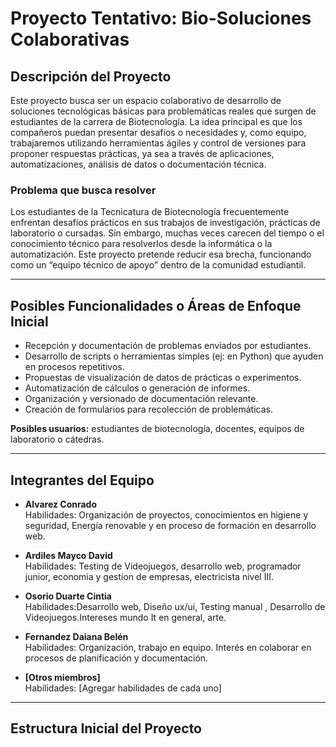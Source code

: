# Proyecto Tentativo: Bio-Soluciones Colaborativas

## Descripción del Proyecto

Este proyecto busca ser un espacio colaborativo de desarrollo de soluciones tecnológicas básicas para problemáticas reales que surgen de estudiantes de la carrera de Biotecnología. La idea principal es que los compañeros puedan presentar desafíos o necesidades y, como equipo, trabajaremos utilizando herramientas ágiles y control de versiones para proponer respuestas prácticas, ya sea a través de aplicaciones, automatizaciones, análisis de datos o documentación técnica.

### Problema que busca resolver

Los estudiantes de la Tecnicatura de Biotecnología frecuentemente enfrentan desafíos prácticos en sus trabajos de investigación, prácticas de laboratorio o cursadas. Sin embargo, muchas veces carecen del tiempo o el conocimiento técnico para resolverlos desde la informática o la automatización. Este proyecto pretende reducir esa brecha, funcionando como un “equipo técnico de apoyo” dentro de la comunidad estudiantil.

---

## Posibles Funcionalidades o Áreas de Enfoque Inicial

- Recepción y documentación de problemas enviados por estudiantes.
- Desarrollo de scripts o herramientas simples (ej: en Python) que ayuden en procesos repetitivos.
- Propuestas de visualización de datos de prácticas o experimentos.
- Automatización de cálculos o generación de informes.
- Organización y versionado de documentación relevante.
- Creación de formularios para recolección de problemáticas.

**Posibles usuarios:** estudiantes de biotecnología, docentes, equipos de laboratorio o cátedras.

---

## Integrantes del Equipo

- **Alvarez Conrado**  
  Habilidades: Organización de proyectos, conocimientos en higiene y seguridad, Energía renovable y en proceso de formación en desarrollo web.

- **Ardiles Mayco David**  
  Habilidades: Testing de Videojuegos, desarrollo web, programador junior, economia y gestion de empresas, electricista nivel III.
 
 - **Osorio Duarte Cintia**  
  Habilidades:Desarrollo web, Diseño ux/ui, Testing manual , Desarrollo de Videojuegos.Intereses mundo It en general, arte. 
  
 

- **Fernandez Daiana Belén**  
  Habilidades: Organización, trabajo en equipo. Interés en colaborar en procesos de planificación y documentación.



- **[Otros miembros]**  
  Habilidades: [Agregar habilidades de cada uno]
---

## Estructura Inicial del Proyecto



